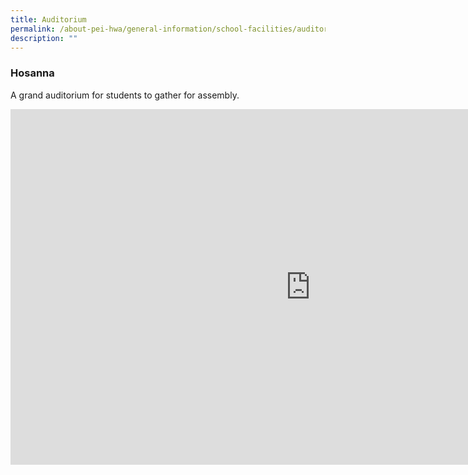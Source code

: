 ```yaml
---
title: Auditorium
permalink: /about-pei-hwa/general-information/school-facilities/auditorium-the-hosanna/
description: ""
---
```

### Hosanna

A grand auditorium for students to gather for assembly.

<iframe allowfullscreen="true" height="569" width="960" frameborder="0" src="https://docs.google.com/presentation/d/e/2PACX-1vRqqOLUPhu-HpDqfI0d4dferuoN6SlQ3nNH4-PvAKB2lRqjLqt1rIiEtyzx_aVFxccRdPDqUdd3P7tl/embed?start=true&amp;loop=true&amp;delayms=3000"></iframe>